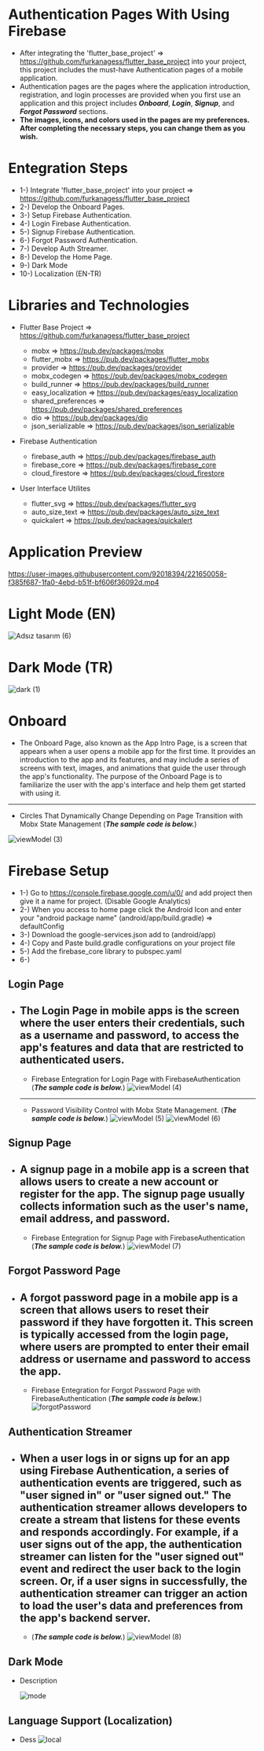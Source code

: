 # Authentication Pages With Using Firebase

- After integrating the 'flutter_base_project' => https://github.com/furkanagess/flutter_base_project into your project, this project includes the must-have Authentication pages of a mobile application. 
- Authentication pages are the pages where the application introduction, registration, and login processes are provided when you first use an application and this project includes ***Onboard***, ***Login***, ***Signup***, and ***Forgot Password*** sections. 
- **The images, icons, and colors used in the pages are my preferences. After completing the necessary steps, you can change them as you wish.** 

# Entegration Steps
  - 1-) Integrate 'flutter_base_project' into your project => https://github.com/furkanagess/flutter_base_project
  - 2-) Develop the Onboard Pages.
  - 3-) Setup Firebase Authentication.
  - 4-) Login Firebase Authentication.
  - 5-) Signup Firebase Authentication.
  - 6-) Forgot Password Authentication.
  - 7-) Develop Auth Streamer.
  - 8-) Develop the Home Page.
  - 9-) Dark Mode
  - 10-) Localization (EN-TR)

# Libraries and Technologies
  - Flutter Base Project => https://github.com/furkanagess/flutter_base_project
    - mobx => https://pub.dev/packages/mobx
    - flutter_mobx => https://pub.dev/packages/flutter_mobx
    - provider => https://pub.dev/packages/provider
    - mobx_codegen => https://pub.dev/packages/mobx_codegen
    - build_runner => https://pub.dev/packages/build_runner
    - easy_localization => https://pub.dev/packages/easy_localization 
    - shared_preferences => https://pub.dev/packages/shared_preferences
    - dio => https://pub.dev/packages/dio
    - json_serializable => https://pub.dev/packages/json_serializable
    
  - Firebase Authentication
    - firebase_auth => https://pub.dev/packages/firebase_auth
    - firebase_core => https://pub.dev/packages/firebase_core
    - cloud_firestore => https://pub.dev/packages/cloud_firestore
   
  - User Interface Utilites
    - flutter_svg => https://pub.dev/packages/flutter_svg
    - auto_size_text => https://pub.dev/packages/auto_size_text
    - quickalert => https://pub.dev/packages/quickalert
    
# Application Preview


https://user-images.githubusercontent.com/92018394/221650058-f385f687-1fa0-4ebd-b51f-bf606f36092d.mp4


    
# Light Mode (EN)    
![Adsız tasarım (6)](https://user-images.githubusercontent.com/92018394/221647040-d643f0ec-a127-47c4-88b6-970d9bec16bd.png)

# Dark Mode (TR)
![dark (1)](https://user-images.githubusercontent.com/92018394/221648795-127e412c-2408-4b2c-8c93-65fef589d08f.png)


  
# Onboard   
  - The Onboard Page, also known as the App Intro Page, is a screen that appears when a user opens a mobile app for the first time. It provides an introduction to the app and its features, and may include a series of screens with text, images, and animations that guide the user through the app's functionality. The purpose of the Onboard Page is to familiarize the user with the app's interface and help them get started with using it.
  ----
  - Circles That Dynamically Change Depending on Page Transition with Mobx State Management (***The sample code is below.***)


  ![viewModel (3)](https://user-images.githubusercontent.com/92018394/221279873-d68d23df-c2d5-4592-a76c-9a0789f5e1bb.png)
  
# Firebase Setup 
- 1-) Go to https://console.firebase.google.com/u/0/ and add project then give it a name for project. (Disable Google Analytics)
- 2-) When you access to home page click the Android Icon and enter your "android package name" (android/app/build.gradle) => defaultConfig
- 3-) Download the google-services.json add to (android/app) 
- 4-) Copy and Paste build.gradle configurations on your project file
- 5-) Add the firebase_core library to pubspec.yaml
- 6-) 
  
## Login Page
   - The Login Page in mobile apps is the screen where the user enters their credentials, such as a username and password, to access the app's features and data that are restricted to authenticated users. 
       -----------
       - Firebase Entegration for Login Page with FirebaseAuthentication (***The sample code is below.***)
     ![viewModel (4)](https://user-images.githubusercontent.com/92018394/221283457-ff5d36cb-65f2-436e-b634-a128134eeafa.png)
       ---------
       - Password Visibility Control with Mobx State Management. (***The sample code is below.***)
       ![viewModel (5)](https://user-images.githubusercontent.com/92018394/221350825-918e0105-715c-47a1-98d1-6f4debde1893.png)
       ![viewModel (6)](https://user-images.githubusercontent.com/92018394/221368429-4fe3ae27-c1fc-40de-a33f-15114a71dbc9.png)

       
## Signup Page  
   - A signup page in a mobile app is a screen that allows users to create a new account or register for the app. The signup page usually collects information such as the user's name, email address, and password.
       ----------
       - Firebase Entegration for Signup Page with FirebaseAuthentication (***The sample code is below.***)
       ![viewModel (7)](https://user-images.githubusercontent.com/92018394/221368547-67a2a478-7519-4c24-9de3-dda75ff6d9e0.png)
       
## Forgot Password Page
   - A forgot password page in a mobile app is a screen that allows users to reset their password if they have forgotten it. This screen is typically accessed from the login page, where users are prompted to enter their email address or username and password to access the app.
       --------
       - Firebase Entegration for Forgot Password Page with FirebaseAuthentication (***The sample code is below.***)
       ![forgotPassword](https://user-images.githubusercontent.com/92018394/221368736-eba47076-c492-4b5b-8d13-eae98b1924e9.png)
       
## Authentication Streamer
   - When a user logs in or signs up for an app using Firebase Authentication, a series of authentication events are triggered, such as "user signed in" or "user signed out." The authentication streamer allows developers to create a stream that listens for these events and responds accordingly. For example, if a user signs out of the app, the authentication streamer can listen for the "user signed out" event and redirect the user back to the login screen. Or, if a user signs in successfully, the authentication streamer can trigger an action to load the user's data and preferences from the app's backend server.
       ------
       - (***The sample code is below.***)
       ![viewModel (8)](https://user-images.githubusercontent.com/92018394/221441563-cbbf3bc0-0c7a-4790-9cee-edd50163bdde.png)
       
## Dark Mode   
  - Description
    
     ![mode](https://user-images.githubusercontent.com/92018394/221653004-401c51cb-c6aa-4bf8-be37-565e639c2fa0.png)
     
## Language Support (Localization) 
  - Dess
    ![local](https://user-images.githubusercontent.com/92018394/221654224-379b74b0-9c8e-41e2-a6ea-fc3e78f5b9ee.png)




